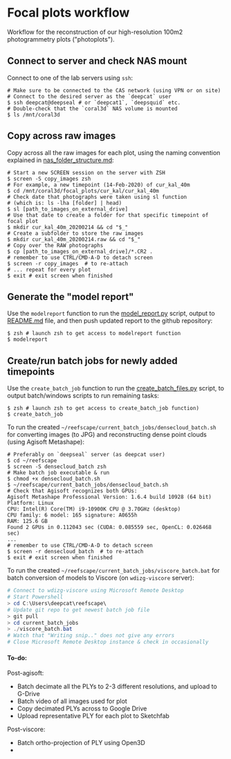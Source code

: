 # Focal plots workflow

Workflow for the reconstruction of our high-resolution 100m2 photogrammetry plots ("photoplots"). 

## Connect to server and check NAS mount

Connect to one of the lab servers using `ssh`:

```shell
# Make sure to be connected to the CAS network (using VPN or on site)
# Connect to the desired server as the `deepcat` user
$ ssh deepcat@deepseal # or `deepcat1`, `deepsquid` etc.
# Double-check that the `coral3d` NAS volume is mounted
$ ls /mnt/coral3d
```

## Copy across raw images

Copy across all the raw images for each plot, using the naming convention explained in [nas_folder_structure.md](nas_folder_structure.md):

```shell
# Start a new SCREEN session on the server with ZSH
$ screen -S copy_images zsh
# For example, a new timepoint (14-Feb-2020) of cur_kal_40m
$ cd /mnt/coral3d/focal_plots/cur_kal/cur_kal_40m
# Check date that photographs were taken using sl function
# (which is: ls -lha [folder] | head)
$ sl [path_to_images_on_external_drive]
# Use that date to create a folder for that specific timepoint of focal plot
$ mkdir cur_kal_40m_20200214 && cd "$_"
# Create a subfolder to store the raw images
$ mkdir cur_kal_40m_20200214.raw && cd "$_"
# Copy over the RAW photographs
$ cp [path_to_images_on_external_drive]/*.CR2 .
# remember to use CTRL/CMD-A-D to detach screen
$ screen -r copy_images  # to re-attach
# ... repeat for every plot
$ exit # exit screen when finished
```

## Generate the "model report"

Use the `modelreport` function to run the [model_report.py](scripts/model_report.py) script, output to [README.md](report/README.md) file, and then push updated report to the github repository:

```shell
$ zsh # launch zsh to get access to modelreport function
$ modelreport
```

## Create/run batch jobs for newly added timepoints

Use the `create_batch_job` function to run the [create_batch_files.py](scripts/create_batch_files.py) script, to output batch/windows scripts to run remaining tasks:

```shell
$ zsh # launch zsh to get access to create_batch_job function)
$ create_batch_job
```

To run the created `~/reefscape/current_batch_jobs/densecloud_batch.sh` for converting images (to JPG) and reconstructing dense point clouds (using Agisoft Metashape):

```shell
# Preferably on `deepseal` server (as deepcat user)
$ cd ~/reefscape
$ screen -S densecloud_batch zsh
# Make batch job executable & run
$ chmod +x densecloud_batch.sh
$ ~/reefscape/current_batch_jobs/densecloud_batch.sh
# Check that Agisoft recognizes both GPUs:
Agisoft Metashape Professional Version: 1.6.4 build 10928 (64 bit)
Platform: Linux
CPU: Intel(R) Core(TM) i9-10900K CPU @ 3.70GHz (desktop)
CPU family: 6 model: 165 signature: A0655h
RAM: 125.6 GB
Found 2 GPUs in 0.112043 sec (CUDA: 0.085559 sec, OpenCL: 0.026468 sec)
...
# remember to use CTRL/CMD-A-D to detach screen
$ screen -r densecloud_batch  # to re-attach
$ exit # exit screen when finished
```

To run the created `~/reefscape/current_batch_jobs/viscore_batch.bat` for batch conversion of models to Viscore (on `wdizg-viscore` server):

```powershell
# Connect to wdizg-viscore using Microsoft Remote Desktop
# Start Powershell
> cd C:\Users\deepcat\reefscape\
# Update git repo to get newest batch job file
> git pull
> cd current_batch_jobs
> ./viscore_batch.bat
# Watch that "Writing snip.." does not give any errors
# Close Microsoft Remote Desktop instance & check in occasionally
```

#### To-do:

Post-agisoft:

* Batch decimate all the PLYs to 2-3 different resolutions, and upload to G-Drive
* Batch video of all images used for plot
* Copy decimated PLYs across to Google Drive
* Upload representative PLY for each plot to Sketchfab

Post-viscore:

* Batch ortho-projection of PLY using Open3D
* 
